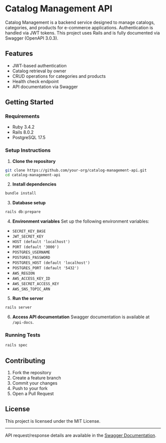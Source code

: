 # Catalog Management API

Catalog Management is a backend service designed to manage catalogs, categories, and products for e-commerce applications. Authentication is handled via JWT tokens. This project uses Rails and is fully documented via Swagger (OpenAPI 3.0.3).

## Features

* JWT-based authentication
* Catalog retrieval by owner
* CRUD operations for categories and products
* Health check endpoint
* API documentation via Swagger

## Getting Started

### Requirements

* Ruby 3.4.2
* Rails 8.0.2
* PostgreSQL 17.5

### Setup Instructions

1. **Clone the repository**

```bash
git clone https://github.com/your-org/catalog-management-api.git
cd catalog-management-api
```

2. **Install dependencies**

```bash
bundle install
```

3. **Database setup**

```bash
rails db:prepare
```

4. **Environment variables**
   Set up the following environment variables:

* `SECRET_KEY_BASE`
* `JWT_SECRET_KEY`
* `HOST (default 'localhost')`
* `PORT (default '3000')`
* `POSTGRES_USERNAME`
* `POSTGRES_PASSWORD`
* `POSTGRES_HOST (default 'localhost')`
* `POSTGRES_PORT (default '5432')`
* `AWS_REGION`
* `AWS_ACCESS_KEY_ID`
* `AWS_SECRET_ACCESS_KEY`
* `AWS_SNS_TOPIC_ARN`

5. **Run the server**

```bash
rails server
```

6. **Access API documentation**
   Swagger documentation is available at `/api-docs`.

### Running Tests

```bash
rails spec
```

## Contributing

1. Fork the repository
2. Create a feature branch
3. Commit your changes
4. Push to your fork
5. Open a Pull Request

## License

This project is licensed under the MIT License.

---

API request/response details are available in the [Swagger Documentation](./swagger/v1/swagger.yaml).
